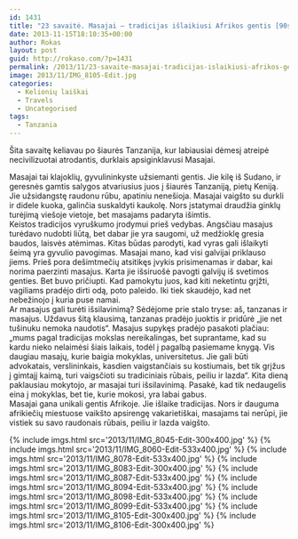 ```yaml
---
id: 1431
title: "23 savaitė. Masajai – tradicijas išlaikiusi Afrikos gentis [90s skaitymas]"
date: 2013-11-15T18:10:35+00:00
author: Rokas
layout: post
guid: http://rokaso.com/?p=1431
permalink: /2013/11/23-savaite-masajai-tradicijas-islaikiusi-afrikos-gentis-90s-skaitymas/
image: 2013/11/IMG_8105-Edit.jpg
categories:
  - Kelionių laiškai
  - Travels
  - Uncategorised
tags:
  - Tanzania
---
```


Šita savaitę keliavau po šiaurės Tanzanija, kur labiausiai dėmesį atreipė necivilizuotai atrodantis, durklais apsiginklavusi Masajai.

Masajai tai klajoklių, gyvulininkyste užsiemanti gentis. Jie kilę iš Sudano, ir geresnės gamtis salygos atvariusius juos į šiaurės Tanzaniją, pietų Keniją. Jie užsidangstę raudonu rūbu, apatiniu nenešioja. Masajai vaigšto su durkli ir didele kuoka, galinčia suskaldyti kaukolę. Nors įstatymai draudžia ginklų turėjimą viešoje vietoje, bet masajams padaryta išimtis.  
Keistos tradicijos vyruškumo įrodymui prieš vedybas. Angsčiau masajus turėdavo nudobti liūtą, bet dabar jie yra saugomi, už medžioklę gresia baudos, laisvės atėmimas. Kitas būdas parodyti, kad vyras gali išlaikyti šeimą yra gyvulio pavogimas. Masajai mano, kad visi galvijai priklauso jiems. Prieš pora dešimtmečių atsitikęs įvykis prisimenamas ir dabar, kai norima paerzinti masajus. Karta jie išsiruošė pavogti galvijų iš svetimos genties. Bet buvo pričiupti. Kad pamokytu juos, kad kiti neketintu grįžti, vagiliams pradėjo dirti odą, poto paleido. Iki tiek skaudėjo, kad net nebežinojo į kuria puse namai.  
Ar masajus gali turėti išsilavinimą? Sėdėjome prie stalo tryse: aš, tanzanas ir masajus. Uždavus šitą klausimą, tanzanas pradėjo juoktis ir pridūrė „jie net tušinuku nemoka naudotis“. Masajus supykęs pradėjo pasakoti plačiau: „mums pagal tradicijas mokslas nereikalingas, bet suprantame, kad su kardu nieko nelaimėsi šiais laikais, todėl į pagalbą pasiemame knygą. Vis daugiau masajų, kurie baigia mokyklas, universitetus. Jie gali būti advokatais, verslininkais, kasdien vaigstančiais su kostiumais, bet tik grįžus į gimtajį kaimą, turi vaigsčioti su tradiciniais rūbais, peiliu ir lazda“. Kita dieną paklausiau mokytojo, ar masajai turi išsilavinimą. Pasakė, kad tik nedaugelis eina į mokyklas, bet tie, kurie mokosi, yra labai gabus.  
Masajai gana unikali gentis Afrikoje. Jie išlaike tradicijas. Nors ir dauguma afrikiečių miestuose vaikšto apsirengę vakarietiškai, masajams tai nerūpi, jie vistiek su savo raudonais rūbais, peiliu ir lazda vaigšto.

{% include imgs.html src='2013/11/IMG_8045-Edit-300x400.jpg' %}
{% include imgs.html src='2013/11/IMG_8060-Edit-533x400.jpg' %}
{% include imgs.html src='2013/11/IMG_8078-Edit-533x400.jpg' %}
{% include imgs.html src='2013/11/IMG_8083-Edit-300x400.jpg' %}
{% include imgs.html src='2013/11/IMG_8087-Edit-533x400.jpg' %}
{% include imgs.html src='2013/11/IMG_8094-Edit-533x400.jpg' %}
{% include imgs.html src='2013/11/IMG_8098-Edit-533x400.jpg' %}
{% include imgs.html src='2013/11/IMG_8099-Edit-533x400.jpg' %}
{% include imgs.html src='2013/11/IMG_8105-Edit-300x400.jpg' %}
{% include imgs.html src='2013/11/IMG_8106-Edit-300x400.jpg' %}
